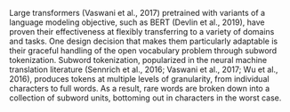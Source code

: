Large transformers (Vaswani et al., 2017) pretrained with variants of a language modeling objective, such as BERT (Devlin et al., 2019), have
proven their effectiveness at flexibly transferring to
a variety of domains and tasks. One design decision that makes them particularly adaptable is their
graceful handling of the open vocabulary problem
through subword tokenization. Subword tokenization, popularized in the neural machine translation
literature (Sennrich et al., 2016; Vaswani et al.,
2017; Wu et al., 2016), produces tokens at multiple
levels of granularity, from individual characters to
full words. As a result, rare words are broken down
into a collection of subword units, bottoming out
in characters in the worst case.
